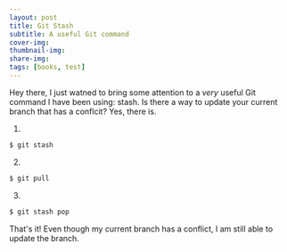 ```yaml
---
layout: post
title: Git Stash
subtitle: A useful Git command
cover-img: 
thumbnail-img: 
share-img: 
tags: [books, test]
---
```


Hey there, I just watned to bring some attention to a *very* useful Git command I have been using: stash. Is there a way to update your current branch that has a conflcit? Yes, there is.


1.
```javascript
$ git stash
```


2.
```javascript
$ git pull
```


3.
```javascript
$ git stash pop
```

That's it! Even though my current branch has a conflict, I am still able to update the branch.

